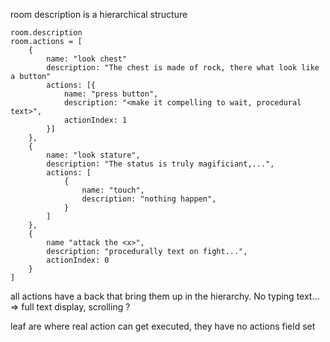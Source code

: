 room description is a hierarchical structure

```
room.description
room.actions = [
    {
        name: "look chest"
        description: "The chest is made of rock, there what look like a button"
        actions: [{
            name: "press button",
            description: "<make it compelling to wait, procedural text>",
            actionIndex: 1
        }] 
    },
    {
        name: "look stature",
        description: "The status is truly magificiant,...",
        actions: [
            {
                name: "touch",
                description: "nothing happen",
            }
        ]
    },
    {
        name "attack the <x>",
        description: "procedurally text on fight...",
        actionIndex: 0
    }
]
```

all actions have a back that bring them up in the hierarchy. No typing text... => full text display, scrolling ?

leaf are where real action can get executed, they have no actions field set